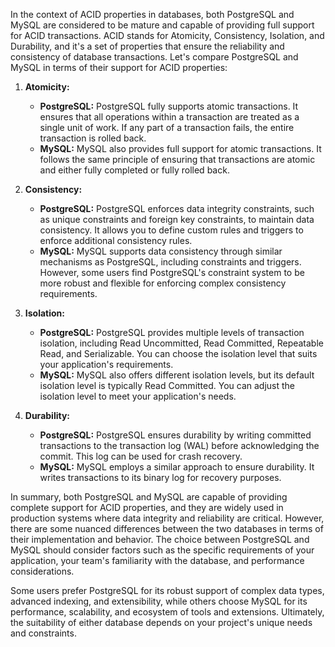 In the context of ACID properties in databases, both PostgreSQL and MySQL are considered to be mature and capable of providing full support for ACID transactions. ACID stands for Atomicity, Consistency, Isolation, and Durability, and it's a set of properties that ensure the reliability and consistency of database transactions. Let's compare PostgreSQL and MySQL in terms of their support for ACID properties:

1. **Atomicity:**
   - **PostgreSQL:** PostgreSQL fully supports atomic transactions. It ensures that all operations within a transaction are treated as a single unit of work. If any part of a transaction fails, the entire transaction is rolled back.
   - **MySQL:** MySQL also provides full support for atomic transactions. It follows the same principle of ensuring that transactions are atomic and either fully completed or fully rolled back.

2. **Consistency:**
   - **PostgreSQL:** PostgreSQL enforces data integrity constraints, such as unique constraints and foreign key constraints, to maintain data consistency. It allows you to define custom rules and triggers to enforce additional consistency rules.
   - **MySQL:** MySQL supports data consistency through similar mechanisms as PostgreSQL, including constraints and triggers. However, some users find PostgreSQL's constraint system to be more robust and flexible for enforcing complex consistency requirements.

3. **Isolation:**
   - **PostgreSQL:** PostgreSQL provides multiple levels of transaction isolation, including Read Uncommitted, Read Committed, Repeatable Read, and Serializable. You can choose the isolation level that suits your application's requirements.
   - **MySQL:** MySQL also offers different isolation levels, but its default isolation level is typically Read Committed. You can adjust the isolation level to meet your application's needs.

4. **Durability:**
   - **PostgreSQL:** PostgreSQL ensures durability by writing committed transactions to the transaction log (WAL) before acknowledging the commit. This log can be used for crash recovery.
   - **MySQL:** MySQL employs a similar approach to ensure durability. It writes transactions to its binary log for recovery purposes.

In summary, both PostgreSQL and MySQL are capable of providing complete support for ACID properties, and they are widely used in production systems where data integrity and reliability are critical. However, there are some nuanced differences between the two databases in terms of their implementation and behavior. The choice between PostgreSQL and MySQL should consider factors such as the specific requirements of your application, your team's familiarity with the database, and performance considerations.

Some users prefer PostgreSQL for its robust support of complex data types, advanced indexing, and extensibility, while others choose MySQL for its performance, scalability, and ecosystem of tools and extensions. Ultimately, the suitability of either database depends on your project's unique needs and constraints.